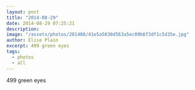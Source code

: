 ```yaml
---
layout: post
title: "2014-08-29"
date: 2014-08-29 07:25:21
description: 
image: "/assets/photos/201408/41e5a5030d563a5ec09b6f3df1c5d35e.jpg"
author: Elise Plain
excerpt: 499 green eyes
tags: 
  - photos
  - all
---
```


499 green eyes
<p></p>

